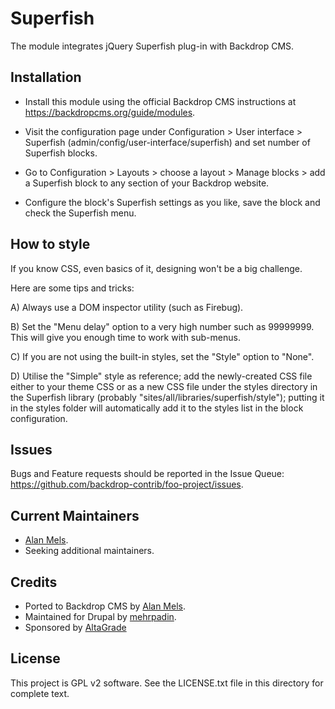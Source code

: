 Superfish
=========

The module integrates jQuery Superfish plug-in with Backdrop CMS.

Installation
------------
- Install this module using the official Backdrop CMS instructions at https://backdropcms.org/guide/modules.

- Visit the configuration page under Configuration > User interface > Superfish (admin/config/user-interface/superfish) and set number of Superfish blocks.

- Go to Configuration > Layouts > choose a layout > Manage blocks > add a Superfish block to any section of your Backdrop website.

- Configure the block's Superfish settings as you like, save the block and check the Superfish menu.


How to style
------------
If you know CSS, even basics of it, designing won't be a big challenge.

Here are some tips and tricks:

A) Always use a DOM inspector utility (such as Firebug).

B) Set the "Menu delay" option to a very high number such as 99999999.
   This will give you enough time to work with sub-menus.

C) If you are not using the built-in styles, set the "Style" option to "None".

D) Utilise the "Simple" style as reference; add the newly-created CSS file
   either to your theme CSS or as a new CSS file under the styles directory in
   the Superfish library (probably "sites/all/libraries/superfish/style");
   putting it in the styles folder will automatically add it to the styles list
   in the block configuration.


Issues
------

Bugs and Feature requests should be reported in the Issue Queue:
https://github.com/backdrop-contrib/foo-project/issues.


Current Maintainers
-------------------

- [Alan Mels](https://github.com/alanmels).
- Seeking additional maintainers.

Credits
-------

- Ported to Backdrop CMS by [Alan Mels](https://github.com/alanmels).
- Maintained for Drupal by [mehrpadin](https://github.com/mehrpadin).
- Sponsored by [AltaGrade](https://www.altagrade.com)

License
-------

This project is GPL v2 software.
See the LICENSE.txt file in this directory for complete text.



